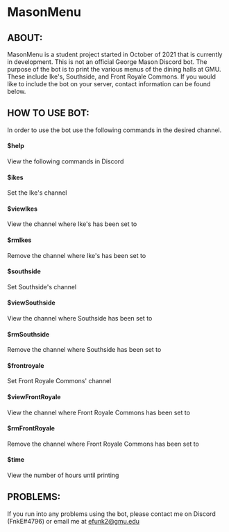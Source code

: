 # MasonMenu

## ABOUT:
MasonMenu is a student project started in October of 2021 that is currently in development. This is not an official George Mason Discord bot. The purpose of the bot is to print the various menus of the dining halls at GMU. These include Ike's, Southside, and Front Royale Commons. If you would like to include the bot on your server, contact information can be found below.

## HOW TO USE BOT:
In order to use the bot use the following commands in the desired channel.

#### $help
View the following commands in Discord
#### $ikes
Set the Ike's channel
#### $viewIkes
View the channel where Ike's has been set to
#### $rmIkes
Remove the channel where Ike's has been set to
#### $southside
Set Southside's channel
#### $viewSouthside
View the channel where Southside has been set to
#### $rmSouthside
Remove the channel where Southside has been set to
#### $frontroyale
Set Front Royale Commons' channel
#### $viewFrontRoyale
View the channel where Front Royale Commons has been set to
#### $rmFrontRoyale
Remove the channel where Front Royale Commons has been set to
#### $time
View the number of hours until printing

## PROBLEMS:
If you run into any problems using the bot, please contact me on Discord (FnkE#4796) or email me at efunk2@gmu.edu
